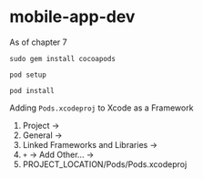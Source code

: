 # mobile-app-dev
As of chapter 7

`sudo gem install cocoapods`

`pod setup`

`pod install`

Adding `Pods.xcodeproj` to Xcode as a Framework
1. Project -> 
2. General ->
3. Linked Frameworks and Libraries ->
4. `+` -> Add Other... -> 
5. PROJECT_LOCATION/Pods/Pods.xcodeproj
